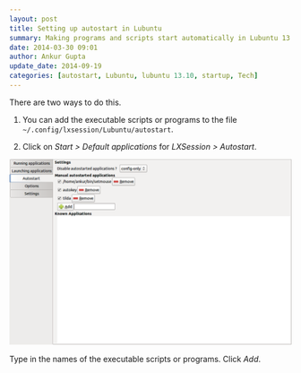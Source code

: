 ```yaml
---
layout: post
title: Setting up autostart in Lubuntu
summary: Making programs and scripts start automatically in Lubuntu 13.10
date: 2014-03-30 09:01
author: Ankur Gupta
update_date: 2014-09-19
categories: [autostart, Lubuntu, lubuntu 13.10, startup, Tech]
---
```


There are two ways to do this.

1. You can add the executable scripts or programs to the file
`~/.config/lxsession/Lubuntu/autostart`.


2. Click on *Start > Default applications* for *LXSession > Autostart*.

![Lubuntu 13.10 Image](/assets/lubuntu1310_autostart.png)

Type in the names of the executable scripts or programs. Click *Add*.


